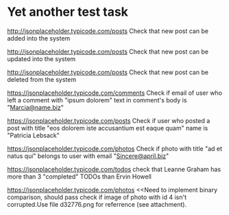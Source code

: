 # Yet another test task
http://jsonplaceholder.typicode.com/posts
Check that new post can be added into the system

http://jsonplaceholder.typicode.com/posts
Check that new post can be updated into the system

http://jsonplaceholder.typicode.com/posts
Check that new post can be deleted from the system

https://jsonplaceholder.typicode.com/comments
Check if email of user who left a comment with "ipsum dolorem" text in comment's body is "Marcia@name.biz"

https://jsonplaceholder.typicode.com/posts
Check if user who posted a post with title "eos dolorem iste accusantium est eaque quam" 
name is "Patricia Lebsack"

https://jsonplaceholder.typicode.com/photos
Check if photo with title "ad et natus qui" belongs to user with email "Sincere@april.biz"

https://jsonplaceholder.typicode.com/todos 
check that  Leanne Graham has more than 3 "completed" TODOs than Ervin Howell

https://jsonplaceholder.typicode.com/photos <<Need to implement binary comparison, should pass
check if image of photo with id 4 isn't corrupted.Use file d32776.png for referrence (see attachment). 
